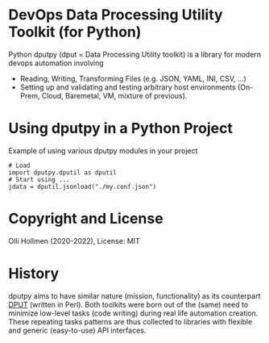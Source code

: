 # DevOps Data Processing Utility Toolkit (for Python)

Python dputpy (dput = Data Processing Utility toolkit) is a library for
modern devops automation involving

- Reading, Writing, Transforming Files (e.g. JSON, YAML, INI, CSV, ...)
- Setting up and validating and testing arbitrary host environments (On-Prem, Cloud, Baremetal, VM, mixture of previous).

# Using dputpy in a Python Project

Example of using various dputpy modules in your project
```
# Load 
import dputpy.dputil as dputil
# Start using ...
jdata = dputil.jsonload("./my.conf.json")
```

# Copyright and License

Olli Hollmen (2020-2022), License: MIT

# History

dputpy aims to have similar nature (mission, functionality) as its counterpart [DPUT](https://github.com/ohollmen/DPUT) (written in Perl).
Both toolkits were born out of the (same) need to minimize low-level tasks (code writing) during real life automation creation.
These repeating tasks patterns are thus collected to libraries with flexible and generic (easy-to-use) API interfaces.
